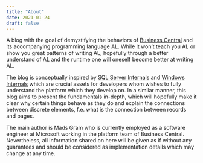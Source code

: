 ```yaml
---
title: "About"
date: 2021-01-24
draft: false
---
```


A blog with the goal of demystifying the behaviors of [Business Central](https://en.wikipedia.org/wiki/Microsoft_Dynamics_365_Business_Central) and its accompanying programming language AL. While it won’t teach you AL or show you great patterns of writing AL, hopefully through a better understand of AL and the runtime one will oneself become better at writing AL.

The blog is conceptually inspired by [SQL Server Internals]( https://www.sqlserverinternals.com/) and [Windows Internals](https://docs.microsoft.com/en-us/sysinternals/resources/windows-internals) which are crucial assets for developers whom wishes to fully understand the platform which they develop on. In a similar manner, this blog aims to present the fundamentals in-depth, which will hopefully make it clear why certain things behave as they do and explain the connections between discrete elements, f.e. what is the connection between records and pages.



The main author is Mads Gram who is currently employed as a software engineer at Microsoft working in the platform team of Business Central. Nevertheless, all information shared on here will be given as if without any guarantees and should be considered as implementation details which may change at any time.
